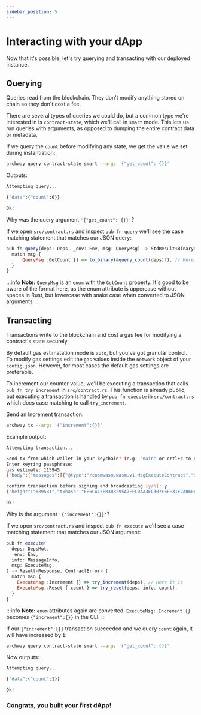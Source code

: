 ```yaml
---
sidebar_position: 5
---
```


# Interacting with your dApp

Now that it's possible, let's try querying and transacting with our deployed instance.

## Querying

Queries read from the blockchain. They don't modify anything stored on chain so they don't cost a fee.

There are several types of queries we could do, but a common type we're interested in is `contract-state`, which we'll call in `smart` mode. This lets us run queries with arguments, as opposed to dumping the entire contract data or metadata.

If we query the `count` before modifying any state, we get the value we set during instantiation:

```bash
archway query contract-state smart --args '{"get_count": {}}'
```

Outputs:
```bash
Attempting query...

{"data":{"count":0}}

Ok!
```

Why was the query argument `'{"get_count": {}}'`?

If we open `src/contract.rs` and inspect `pub fn query` we'll see the case matching statement that matches our JSON query:
```javascript
pub fn query(deps: Deps, _env: Env, msg: QueryMsg) -> StdResult<Binary> {
  match msg {
      QueryMsg::GetCount {} => to_binary(&query_count(deps)?), // Here it is
  }
}
```

:::info
**Note:** `QueryMsg` is an `enum` with the `GetCount` property. It's good to be aware of the format here, as the enum attribute is uppercase without spaces in Rust, but lowercase with snake case when converted to JSON arguments.
:::

## Transacting

Transactions write to the blockchain and cost a gas fee for modifying a contract's state securely.

By default gas estimatation mode is `auto`, but you've got granular control. To modify gas settings edit the `gas` values inside the `network` object of your `config.json`. However, for most cases the default gas settings are preferable.

To increment our counter value, we'll be executing a transaction that calls `pub fn try_increment` in `src/contract.rs`. This function is already public, but executing a transaction is handled by `pub fn execute` in `src/contract.rs` which does case matching to call `try_increment`.

Send an Increment transaction:
```bash
archway tx --args '{"increment":{}}'
```

Example output:
```bash
Attempting transaction...

Send tx from which wallet in your keychain? (e.g. "main" or crtl+c to quit): my-wallet
Enter keyring passphrase:
gas estimate: 115945
{"body":{"messages":[{"@type":"/cosmwasm.wasm.v1.MsgExecuteContract","sender":"wasm1j6aldkw59usszphp2jc9jlczxjzc76jdzspf8a","contract":"wasm1mkymgyhkdly5enpeq7tlyntnxvl539qnam2v3d","msg":"eyJpbmNyZW1lbnQiOnt9fQ==","funds":[]}],"memo":"","timeout_height":"0","extension_options":[],"non_critical_extension_options":[]},"auth_info":{"signer_infos":[],"fee":{"amount":[{"denom":"upebble","amount":"116"}],"gas_limit":"115945","payer":"","granter":""}},"signatures":[]}

confirm transaction before signing and broadcasting [y/N]: y
{"height":"689581","txhash":"FE6CA15FB3B8295A7FFC0AA3FC307E6FE31E2AB606EB58774C2668CC1CACF6E8","data":"0A090A0765786563757465","raw_log":"[{\"events\":[{\"type\":\"execute\",\"attributes\":[{\"key\":\"_contract_address\",\"value\":\"wasm1mkymgyhkdly5enpeq7tlyntnxvl539qnam2v3d\"}]},{\"type\":\"message\",\"attributes\":[{\"key\":\"action\",\"value\":\"execute\"},{\"key\":\"module\",\"value\":\"wasm\"},{\"key\":\"sender\",\"value\":\"wasm1j6aldkw59usszphp2jc9jlczxjzc76jdzspf8a\"}]},{\"type\":\"wasm\",\"attributes\":[{\"key\":\"_contract_address\",\"value\":\"wasm1mkymgyhkdly5enpeq7tlyntnxvl539qnam2v3d\"},{\"key\":\"method\",\"value\":\"try_increment\"}]}]}]","logs":[{"events":[{"type":"execute","attributes":[{"key":"_contract_address","value":"wasm1mkymgyhkdly5enpeq7tlyntnxvl539qnam2v3d"}]},{"type":"message","attributes":[{"key":"action","value":"execute"},{"key":"module","value":"wasm"},{"key":"sender","value":"wasm1j6aldkw59usszphp2jc9jlczxjzc76jdzspf8a"}]},{"type":"wasm","attributes":[{"key":"_contract_address","value":"wasm1mkymgyhkdly5enpeq7tlyntnxvl539qnam2v3d"},{"key":"method","value":"try_increment"}]}]}],"gas_wanted":"115945","gas_used":"98755"}

Ok!
```

Why is the argument `'{"increment":{}}'`?

If we open `src/contract.rs` and inspect `pub fn execute` we'll see a case matching statement that matches our JSON argument:
```javascript
pub fn execute(
  deps: DepsMut,
  _env: Env,
  info: MessageInfo,
  msg: ExecuteMsg,
) -> Result<Response, ContractError> {
  match msg {
    ExecuteMsg::Increment {} => try_increment(deps), // Here it is
    ExecuteMsg::Reset { count } => try_reset(deps, info, count),
  }
}
```

:::info
**Note:** `enum` attributes again are converted. `ExecuteMsg::Increment {}` becomes `{"increment":{}}` in the CLI.
:::

If our `{"increment":{}}` transaction succeeded and we query `count` again, it will have increased by `1`:
```bash
archway query contract-state smart --args '{"get_count": {}}'
```

Now outputs:
```bash
Attempting query...

{"data":{"count":1}}

Ok!
```

### Congrats, you built your first dApp!